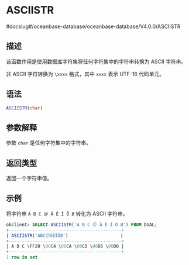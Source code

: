 ASCIISTR 
=============================
#docslug#/oceanbase-database/oceanbase-database/V4.0.0/ASCIISTR


描述 
-----------------------

该函数作用是使用数据库字符集将任何字符集中的字符串转换为 ASCII 字符串。

非 ASCII 字符转换为 `\xxxx` 格式，其中 `xxxx` 表示 UTF-16 代码单元。

语法 
-----------------------

```sql
ASCIISTR(char)
```



参数解释 
-------------------------

参数 `char` 是任何字符集中的字符串。

返回类型 
-------------------------

返回一个字符串值。

示例 
-----------------------

将字符串 `A B C ＠ Ä Ê Í Õ Ø` 转化为 ASCII 字符串。

```sql
obclient> SELECT ASCIISTR('A B C ＠ Ä Ê Í Õ Ø') FROM DUAL;
+-------------------------------------------+
| ASCIISTR('ABC＠ÄÊÍÕØ')                    |
+-------------------------------------------+
| A B C \FF20 \00C4 \00CA \00CD \00D5 \00D8 |
+-------------------------------------------+
1 row in set
```


